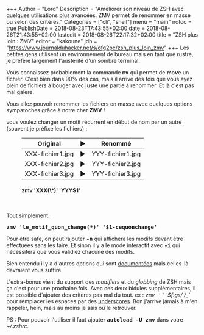 +++
Author = "Lord"
Description = "Améliorer son niveau de ZSH avec quelques utilisations plus avancées. ZMV permet de renommer en masse ou selon des critères."
Categories = ["cli", "shell"]
menu = "main"
notoc = true
PublishDate = 2018-08-23T17:43:55+02:00
date = 2018-08-26T21:43:55+02:00
lastedit = 2018-08-26T22:17:32+02:00
title = "ZSH plus loin : ZMV"
editor = "kakoune"
jdh = "https://www.journalduhacker.net/s/ofg2pc/zsh_plus_loin_zmv"
+++
Les petites gens utilisent un environnement de bureau mais en tant que rustre, je préfère largement l'austérité d'un sombre terminal.

Vous connaissez probablement la commande **<samp>mv</samp>** qui permet de **m**o**v**e un fichier.
C'est bien dans 90% des cas, mais il arrive des fois que vous ayez plein de fichiers à bouger avec juste une partie à renommer.
Et là c'est pas mal galère.

Vous allez pouvoir renommer les fichiers en masse avec quelques options sympatoches grâce à notre cher **ZMV** !

vous voulez changer un motif récurrent en début de nom par un autre (souvent je préfixe les fichiers) :
<figure>

| Original | ▶ | Renommé |
|:-:|:-:|:-:|
|XXX-fichier1.jpg| ▶ |YYY-fichier1.jpg|
|XXX-fichier2.jpg| ▶ |YYY-fichier2.jpg|
|XXX-fichier3.jpg| ▶ |YYY-fichier3.jpg|

<figcaption><h4>zmv 'XXX(\*)' 'YYY$1'</h4></figcaption>
</figure>
<p> </p>

Tout simplement.

**<samp>zmv 'le_motif_quon_change(*)' '$1-cequonchange'</samp>**


Pour être safe, on peut rajouter **<samp>-n</samp>** qui affichera les modifs devant être effectuées sans les faire.
Et sinon il y a le mode interactif avec **<samp>-i</samp>** qui nécessitera que vous validiez chacune des modifs.

Bien entendu il y a d'autres options qui sont [documentées](http://zsh.sourceforge.net/Doc/Release/User-Contributions.html#index-zmv) mais celles-là devraient vous suffire.

L'extra-bonus vient du support des *modifiers* et du *globbing* de ZSH mais ça c'est pour une prochaine fois.
Avec ces deux bidules supplémentaires, il est possible d'ajouter des critères pas mal du tout.
ex : **<samp>zmv '* *' '$f:gs/ /_'</samp>** pour remplacer les espaces par des <abbr title="ça → _">underscores</abbr>.
Bon j'arrive jamais à m'en rappeler, hein, mais au moins je sais où le retrouver.


PS : Pour pouvoir l'utiliser il faut ajouter **<samp>autoload -U zmv</samp>** dans votre *~/.zshrc*.
